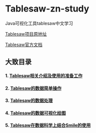 # Tablesaw-zn-study
Java可视化工具tablesaw中文学习

<a href="https://github.com/jtablesaw/tablesaw">Tablesaw项目原地址</a>

<a href="https://jtablesaw.github.io/tablesaw/userguide/toc">Tablesaw官方文档</a>

## 大致目录
#### 1. <a href="https://github.com/2043393364/Tablesaw-zn-study/blob/main/doc/tablesaw-1-introduction.md">Tablesaw相关介绍及使用的准备工作</a>
#### 2. <a href="https://github.com/2043393364/Tablesaw-zn-study/blob/main/doc/tablesaw-2-operationAboutData.md">Tablesaw的数据简单操作</a>
#### 3. <a href="https://github.com/2043393364/Tablesaw-zn-study/blob/main/doc/tablesaw-3-transformingData.md">Tablesaw的数据处理</a>
#### 4. <a href="https://github.com/2043393364/Tablesaw-zn-study/blob/main/doc/tablesaw-4-Plotting%20and%20Visualization.md">Tablesaw的数据可视化绘图</a>
#### 5. <a href="https://github.com/2043393364/Tablesaw-zn-study/blob/main/doc/tablesaw-5-DataScience.md">Tablesaw在数据科学上结合Smile的使用
 
